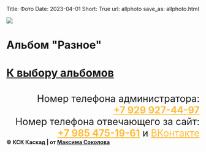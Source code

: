 Title: Фото
Date: 2023-04-01
Short: True
url: allphoto
save_as: allphoto.html

<div class="emblem_mini">
<a href="/"><img src="/theme/images/emblemob.png"></a>
</div>

<div class='albob'>
	<h1 class='alb'>Альбом "Разное"<h1>
	<a class='Back' href='/alboms'>К выбору альбомов</a>
</div>

<div class="content">
	<a class='gl' href="/theme/images/Z2mf_SaZNvw.jpg" style='background-image: url("/theme/images/Z2mf_SaZNvw.jpg")'><p></p></a>
	<a class='gl' href="/theme/images/RpmQ5hKcQYs.jpg" style='background-image: url("/theme/images/RpmQ5hKcQYs.jpg")'><p></p></a>
	<a class='gl' href="/theme/images/18.jpg" style='background-image: url("/theme/images/18.jpg")'><p></p></a>
	<a class='gl' href="/theme/images/17.jpg" style='background-image: url("/theme/images/17.jpg")'><p></p></a>
	<a class='gl' href="/theme/images/14.jpg" style='background-image: url("/theme/images/14.jpg")'><p></p></a>
	<a class='gl' href="/theme/images/16.jpg" style='background-image: url("/theme/images/16.jpg")'><p></p></a>
	<a class="gl" href="/theme/images/19.jpg" style='background-image: url("/theme/images/19.jpg")'><p></p></a>
	<a class='gl' href="/theme/images/1.jpg" style='background-image: url("/theme/images/1.jpg")'><p></p></a>
	<a class="gl" href="/theme/images/3.jpg" style='background-image: url("/theme/images/3.jpg")'><p></p></a>
	<a class="gl" href="/theme/images/Sumrak.jpg" style='background-image: url("/theme/images/Sumrak.jpg")'><p></p></a>
	<a class="gl" href="/theme/images/13.jpg" style='background-image: url("/theme/images/13.jpg")'><p></p></a>
	<a class="gl" href="/theme/images/4.jpg" style='background-image: url("/theme/images/4.jpg")'><p></p></a>
	<a class='gl' href="/theme/images/5.jpg" style='background-image: url("/theme/images/5.jpg")'><p></p></a>
	<a class="gl" href="/theme/images/6.jpg" style='background-image: url("/theme/images/6.jpg")'><p></p></a>
	<a class='gl' href="/theme/images/7.jpg" style='background-image: url("/theme/images/7.jpg")'><p></p></a>
	<a class="gl" href="/theme/images/8.jpg" style='background-image: url("/theme/images/8.jpg")'><p></p></a>
	<a class='gl' href="/theme/images/9.jpg" style='background-image: url("/theme/images/9.jpg")'><p></p></a>
	<a class='gl' href="/theme/images/10.jpg" style='background-image: url("/theme/images/10.jpg")'><p></p></a>
	<a class='gl' href="/theme/images/11.jpg" style='background-image: url("/theme/images/11.jpg")'><p></p></a>
	<a class='gl' href="/theme/images/12.jpg" style='background-image: url("/theme/images/12.jpg")'><p></p></a>
	<a class='gl' href="/theme/images/3.jpg" style='background-image: url("/theme/images/3.jpg")'><p></p></a>
</div>

<div class="footer2" style='margin-top: 35px;'>
     <div class='titlef' style='text-align: right; font-size: 25px;'>Номер телефона администратора: <br><a href="tel:+79299274497" style='color: #FFBC39;'><b>+7 929 927-44-97</b></a></div>
     <div class='titlef' style='text-align: right; font-size: 25px;'>Номер телефона отвечающего за сайт: <br><a href="tel:+79854751961" style='color: #FFBC39;'><b>+7 985 475-19-61</b></a> и <a href="https://vk.com/maxim_lyubertsy" style='color: #FFBC39;'>ВКонтакте</a></div>
     <div class="contein3"><b>© КСК Каскад | от <a href='https://vk.com/maxim_lyubertsy'>Максима Соколова</a></b></div>
</div>